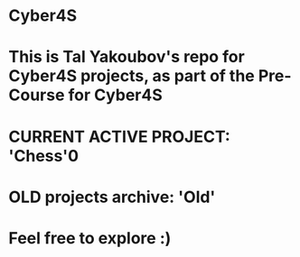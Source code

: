 # Cyber4S

# This is Tal Yakoubov's repo for Cyber4S projects, as part of the Pre-Course for Cyber4S

# CURRENT ACTIVE PROJECT: 'Chess'0
# OLD projects archive: 'Old'

# Feel free to explore :)
